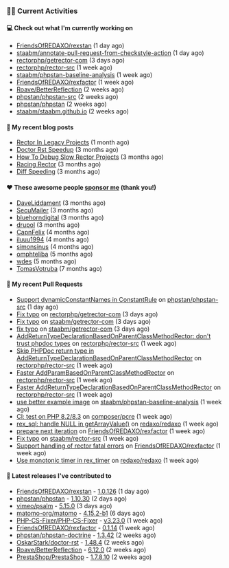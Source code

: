 ### 👨‍💻 Current Activities


#### 💻 Check out what I'm currently working on

- [FriendsOfREDAXO/rexstan](https://github.com/FriendsOfREDAXO/rexstan) (1 day ago)
- [staabm/annotate-pull-request-from-checkstyle-action](https://github.com/staabm/annotate-pull-request-from-checkstyle-action) (1 day ago)
- [rectorphp/getrector-com](https://github.com/rectorphp/getrector-com) (3 days ago)
- [rectorphp/rector-src](https://github.com/rectorphp/rector-src) (1 week ago)
- [staabm/phpstan-baseline-analysis](https://github.com/staabm/phpstan-baseline-analysis) (1 week ago)
- [FriendsOfREDAXO/rexfactor](https://github.com/FriendsOfREDAXO/rexfactor) (1 week ago)
- [Roave/BetterReflection](https://github.com/Roave/BetterReflection) (2 weeks ago)
- [phpstan/phpstan-src](https://github.com/phpstan/phpstan-src) (2 weeks ago)
- [phpstan/phpstan](https://github.com/phpstan/phpstan) (2 weeks ago)
- [staabm/staabm.github.io](https://github.com/staabm/staabm.github.io) (2 weeks ago)


#### 📜 My recent blog posts

- [Rector In Legacy Projects](https://staabm.github.io/2023/07/23/rector-in-legacy-projects.html) (1 month ago)
- [Doctor Rst Speedup](https://staabm.github.io/2023/05/18/doctor-rst-speedup.html) (3 months ago)
- [How To Debug Slow Rector Projects](https://staabm.github.io/2023/05/10/how-to-debug-slow-rector-projects.html) (3 months ago)
- [Racing Rector](https://staabm.github.io/2023/05/06/racing-rector.html) (3 months ago)
- [Diff Speeding](https://staabm.github.io/2023/05/01/diff-speeding.html) (3 months ago)


#### ❤️ These awesome people [sponsor me](https://github.com/sponsors/staabm) (thank you!)

- [DaveLiddament](https://github.com/DaveLiddament) (3 months ago)
- [SecuMailer](https://github.com/SecuMailer) (3 months ago)
- [bluehorndigital](https://github.com/bluehorndigital) (3 months ago)
- [drupol](https://github.com/drupol) (3 months ago)
- [CapnFelix](https://github.com/CapnFelix) (4 months ago)
- [iluuu1994](https://github.com/iluuu1994) (4 months ago)
- [simonsinus](https://github.com/simonsinus) (4 months ago)
- [omphteliba](https://github.com/omphteliba) (5 months ago)
- [wdes](https://github.com/wdes) (5 months ago)
- [TomasVotruba](https://github.com/TomasVotruba) (7 months ago)


#### 🔨 My recent Pull Requests

- [Support dynamicConstantNames in ConstantRule](https://github.com/phpstan/phpstan-src/pull/2581) on [phpstan/phpstan-src](https://github.com/phpstan/phpstan-src) (1 day ago)
- [Fix typo](https://github.com/rectorphp/getrector-com/pull/1590) on [rectorphp/getrector-com](https://github.com/rectorphp/getrector-com) (3 days ago)
- [Fix typo](https://github.com/staabm/getrector-com/pull/2) on [staabm/getrector-com](https://github.com/staabm/getrector-com) (3 days ago)
- [fix typo](https://github.com/staabm/getrector-com/pull/1) on [staabm/getrector-com](https://github.com/staabm/getrector-com) (3 days ago)
- [AddReturnTypeDeclarationBasedOnParentClassMethodRector: don&#39;t trust phpdoc types](https://github.com/rectorphp/rector-src/pull/4810) on [rectorphp/rector-src](https://github.com/rectorphp/rector-src) (1 week ago)
- [Skip PHPDoc return type in AddReturnTypeDeclarationBasedOnParentClassMethodRector](https://github.com/rectorphp/rector-src/pull/4809) on [rectorphp/rector-src](https://github.com/rectorphp/rector-src) (1 week ago)
- [Faster AddParamBasedOnParentClassMethodRector](https://github.com/rectorphp/rector-src/pull/4805) on [rectorphp/rector-src](https://github.com/rectorphp/rector-src) (1 week ago)
- [Faster AddReturnTypeDeclarationBasedOnParentClassMethodRector](https://github.com/rectorphp/rector-src/pull/4804) on [rectorphp/rector-src](https://github.com/rectorphp/rector-src) (1 week ago)
- [use better example image](https://github.com/staabm/phpstan-baseline-analysis/pull/130) on [staabm/phpstan-baseline-analysis](https://github.com/staabm/phpstan-baseline-analysis) (1 week ago)
- [CI: test on PHP 8.2/8.3](https://github.com/composer/pcre/pull/17) on [composer/pcre](https://github.com/composer/pcre) (1 week ago)
- [rex_sql: handle NULL in getArrayValue()](https://github.com/redaxo/redaxo/pull/5774) on [redaxo/redaxo](https://github.com/redaxo/redaxo) (1 week ago)
- [prepare next iteration](https://github.com/FriendsOfREDAXO/rexfactor/pull/112) on [FriendsOfREDAXO/rexfactor](https://github.com/FriendsOfREDAXO/rexfactor) (1 week ago)
- [Fix typo](https://github.com/staabm/rector-src/pull/2) on [staabm/rector-src](https://github.com/staabm/rector-src) (1 week ago)
- [Support handling of rector fatal errors](https://github.com/FriendsOfREDAXO/rexfactor/pull/111) on [FriendsOfREDAXO/rexfactor](https://github.com/FriendsOfREDAXO/rexfactor) (1 week ago)
- [Use monotonic timer in rex_timer](https://github.com/redaxo/redaxo/pull/5773) on [redaxo/redaxo](https://github.com/redaxo/redaxo) (1 week ago)


#### 🔭 Latest releases I've contributed to

- [FriendsOfREDAXO/rexstan](https://github.com/FriendsOfREDAXO/rexstan) - [1.0.126](https://github.com/FriendsOfREDAXO/rexstan/releases/tag/1.0.126) (1 day ago)
- [phpstan/phpstan](https://github.com/phpstan/phpstan) - [1.10.30](https://github.com/phpstan/phpstan/releases/tag/1.10.30) (2 days ago)
- [vimeo/psalm](https://github.com/vimeo/psalm) - [5.15.0](https://github.com/vimeo/psalm/releases/tag/5.15.0) (3 days ago)
- [matomo-org/matomo](https://github.com/matomo-org/matomo) - [4.15.2-b1](https://github.com/matomo-org/matomo/releases/tag/4.15.2-b1) (6 days ago)
- [PHP-CS-Fixer/PHP-CS-Fixer](https://github.com/PHP-CS-Fixer/PHP-CS-Fixer) - [v3.23.0](https://github.com/PHP-CS-Fixer/PHP-CS-Fixer/releases/tag/v3.23.0) (1 week ago)
- [FriendsOfREDAXO/rexfactor](https://github.com/FriendsOfREDAXO/rexfactor) - [0.1.14](https://github.com/FriendsOfREDAXO/rexfactor/releases/tag/0.1.14) (1 week ago)
- [phpstan/phpstan-doctrine](https://github.com/phpstan/phpstan-doctrine) - [1.3.42](https://github.com/phpstan/phpstan-doctrine/releases/tag/1.3.42) (2 weeks ago)
- [OskarStark/doctor-rst](https://github.com/OskarStark/doctor-rst) - [1.48.4](https://github.com/OskarStark/doctor-rst/releases/tag/1.48.4) (2 weeks ago)
- [Roave/BetterReflection](https://github.com/Roave/BetterReflection) - [6.12.0](https://github.com/Roave/BetterReflection/releases/tag/6.12.0) (2 weeks ago)
- [PrestaShop/PrestaShop](https://github.com/PrestaShop/PrestaShop) - [1.7.8.10](https://github.com/PrestaShop/PrestaShop/releases/tag/1.7.8.10) (2 weeks ago)

